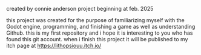 created by connie anderson
project beginning at feb. 2025

this project was created for the purpose of familiarizing myself with the Godot engine, programming, and finishing a game as well as understanding Github.
this is my first repository and i hope it is interesting to you who has found this git account.
when i finish this project it will be published to my itch page at https://lithopsiouu.itch.io/
